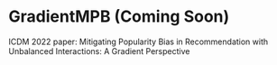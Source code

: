 # GradientMPB (Coming Soon)
ICDM 2022 paper: Mitigating Popularity Bias in Recommendation with Unbalanced Interactions: A Gradient Perspective
